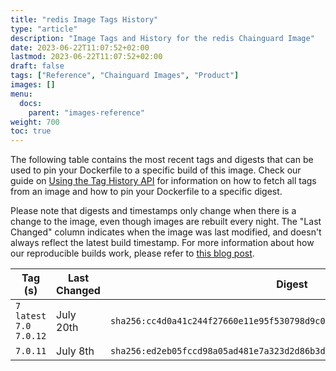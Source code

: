 ```yaml
---
title: "redis Image Tags History"
type: "article"
description: "Image Tags and History for the redis Chainguard Image"
date: 2023-06-22T11:07:52+02:00
lastmod: 2023-06-22T11:07:52+02:00
draft: false
tags: ["Reference", "Chainguard Images", "Product"]
images: []
menu:
  docs:
    parent: "images-reference"
weight: 700
toc: true
---
```


The following table contains the most recent tags and digests that can be used to pin your Dockerfile to a specific build of this image. Check our guide on [Using the Tag History API](/chainguard/chainguard-images/using-the-tag-history-api/) for information on how to fetch all tags from an image and how to pin your Dockerfile to a specific digest.

Please note that digests and timestamps only change when there is a change to the image, even though images are rebuilt every night. The "Last Changed" column indicates when the image was last modified, and doesn't always reflect the latest build timestamp. For more information about how our reproducible builds work, please refer to [this blog post](https://www.chainguard.dev/unchained/reproducing-chainguards-reproducible-image-builds).

| Tag (s)                      | Last Changed | Digest                                                                    |
|------------------------------|--------------|---------------------------------------------------------------------------|
|  `7` `latest` `7.0` `7.0.12` | July 20th    | `sha256:cc4d0a41c244f27660e11e95f530798d9c02f60d7345dfb01534f283af2c84c4` |
|  `7.0.11`                    | July 8th     | `sha256:ed2eb05fccd98a05ad481e7a323d2d86b3d20dc068ad1508804553753a3eff26` |
